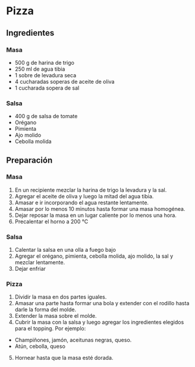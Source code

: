# Pizza

## Ingredientes

### Masa

* 500 g de harina de trigo
* 250 ml de agua tibia
* 1 sobre de levadura seca
* 4 cucharadas soperas de aceite de oliva
* 1 cucharada sopera de sal

### Salsa

* 400 g de salsa de tomate
* Orégano
* Pimienta
* Ajo molido
* Cebolla molida

## Preparación

### Masa 
1. En un recipiente mezclar la harina de trigo la levadura y la sal.
2. Agregar el aceite de oliva y luego la mitad del agua tibia.
3. Amasar e ir incorporando el agua restante lentamente.
4. Amasar por lo menos 10 minutos hasta formar una masa homogénea.
5. Dejar reposar la masa en un lugar caliente por lo menos una hora.
6. Precalentar el horno a 200 °C

### Salsa
1. Calentar la salsa en una olla a fuego bajo
2. Agregar el orégano, pimienta, cebolla molida, ajo molido, la sal y mezclar lentamente.
3. Dejar enfriar

### Pizza
1. Dividir la masa en dos partes iguales.
2. Amasar una parte hasta formar una bola y extender con el rodillo hasta darle la forma del molde.
3. Extender la masa sobre el molde.
4. Cubrir la masa con la salsa y luego agregar los ingredientes elegidos para el topping. Por ejemplo:
* Champiñones, jamón, aceitunas negras, queso.
* Atún, cebolla, queso
5. Hornear hasta que la masa esté dorada.